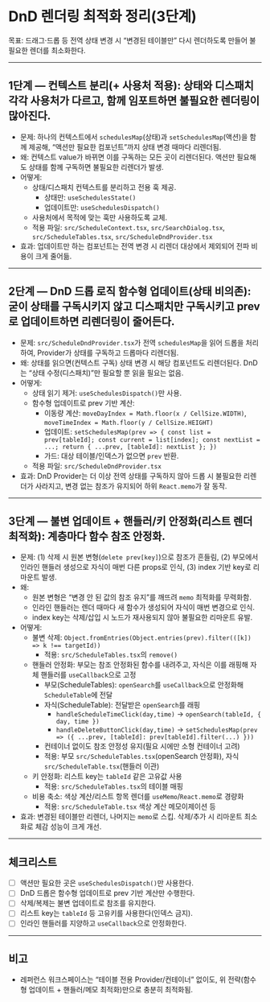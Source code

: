 # DnD 렌더링 최적화 정리(3단계)

목표: 드래그·드롭 등 전역 상태 변경 시 “변경된 테이블만” 다시 렌더하도록 만들어 불필요한 렌더를 최소화한다.

---

## 1단계 — 컨텍스트 분리(+ 사용처 적용): 상태와 디스패치 각각 사용처가 다르고, 함께 임포트하면 불필요한 렌더링이 많아진다.

- 문제: 하나의 컨텍스트에서 `schedulesMap`(상태)과 `setSchedulesMap`(액션)을 함께 제공해, “액션만 필요한 컴포넌트”까지 상태 변경 때마다 리렌더됨.
- 왜: 컨텍스트 value가 바뀌면 이를 구독하는 모든 곳이 리렌더된다. 액션만 필요해도 상태를 함께 구독하면 불필요한 리렌더가 발생.
- 어떻게:
  - 상태/디스패치 컨텍스트를 분리하고 전용 훅 제공.
    - 상태만: `useSchedulesState()`
    - 업데이트만: `useSchedulesDispatch()`
  - 사용처에서 목적에 맞는 훅만 사용하도록 교체.
  - 적용 파일: `src/ScheduleContext.tsx`, `src/SearchDialog.tsx`, `src/ScheduleTables.tsx`, `src/ScheduleDndProvider.tsx`
- 효과: 업데이트만 하는 컴포넌트는 전역 변경 시 리렌더 대상에서 제외되어 전파 비용이 크게 줄어듦.

---

## 2단계 — DnD 드롭 로직 함수형 업데이트(상태 비의존): 굳이 상태를 구독시키지 않고 디스패치만 구독시키고 prev로 업데이트하면 리렌더링이 줄어든다.

- 문제: `src/ScheduleDndProvider.tsx`가 전역 `schedulesMap`을 읽어 드롭을 처리하여, Provider가 상태를 구독하고 드롭마다 리렌더됨.
- 왜: 상태를 읽으면(컨텍스트 구독) 상태 변경 시 해당 컴포넌트도 리렌더된다. DnD는 “상태 수정(디스패치)”만 필요할 뿐 읽을 필요는 없음.
- 어떻게:
  - 상태 읽기 제거: `useSchedulesDispatch()`만 사용.
  - 함수형 업데이트로 prev 기반 계산:
    - 이동량 계산: `moveDayIndex = Math.floor(x / CellSize.WIDTH)`, `moveTimeIndex = Math.floor(y / CellSize.HEIGHT)`
    - 업데이트: `setSchedulesMap(prev => { const list = prev[tableId]; const current = list[index]; const nextList = ...; return { ...prev, [tableId]: nextList }; })`
    - 가드: 대상 테이블/인덱스가 없으면 `prev` 반환.
  - 적용 파일: `src/ScheduleDndProvider.tsx`
- 효과: DnD Provider는 더 이상 전역 상태를 구독하지 않아 드롭 시 불필요한 리렌더가 사라지고, 변경 없는 참조가 유지되어 하위 `React.memo`가 잘 동작.

---

## 3단계 — 불변 업데이트 + 핸들러/키 안정화(리스트 렌더 최적화): 계층마다 함수 참조 안정화.

- 문제: (1) 삭제 시 원본 변형(`delete prev[key]`)으로 참조가 흔들림, (2) 부모에서 인라인 핸들러 생성으로 자식이 매번 다른 props로 인식, (3) index 기반 key로 리마운트 발생.
- 왜:
  - 원본 변형은 “변경 안 된 값의 참조 유지”를 깨뜨려 `memo` 최적화를 무력화함.
  - 인라인 핸들러는 렌더 때마다 새 함수가 생성되어 자식이 매번 변경으로 인식.
  - index key는 삭제/삽입 시 노드가 재사용되지 않아 불필요한 리마운트 유발.
- 어떻게:
  - 불변 삭제: `Object.fromEntries(Object.entries(prev).filter(([k]) => k !== targetId))`
    - 적용: `src/ScheduleTables.tsx`의 `remove()`
  - 핸들러 안정화: 부모는 참조 안정화된 함수를 내려주고, 자식은 이를 래핑해 자체 핸들러를 `useCallback`으로 고정
    - 부모(ScheduleTables): `openSearch`를 `useCallback`으로 안정화해 `ScheduleTable`에 전달
    - 자식(ScheduleTable): 전달받은 `openSearch`를 래핑
      - `handleScheduleTimeClick(day,time)` → `openSearch(tableId, { day, time })`
      - `handleDeleteButtonClick(day,time)` → `setSchedulesMap(prev => ({ ...prev, [tableId]: prev[tableId].filter(...) }))`
    - 컨테이너 없이도 참조 안정성 유지(필요 시에만 소형 컨테이너 고려)
    - 적용: 부모 `src/ScheduleTables.tsx`(openSearch 안정화), 자식 `src/ScheduleTable.tsx`(핸들러 이관)
  - 키 안정화: 리스트 key는 `tableId` 같은 고유값 사용
    - 적용: `src/ScheduleTables.tsx`의 테이블 매핑
  - 비용 축소: 색상 계산/리스트 항목 렌더를 `useMemo`/`React.memo`로 경량화
    - 적용: `src/ScheduleTable.tsx` 색상 계산 메모이제이션 등
- 효과: 변경된 테이블만 리렌더, 나머지는 `memo`로 스킵. 삭제/추가 시 리마운트 최소화로 체감 성능이 크게 개선.

---

## 체크리스트

- [ ] 액션만 필요한 곳은 `useSchedulesDispatch()`만 사용한다.
- [ ] DnD 드롭은 함수형 업데이트로 prev 기반 계산만 수행한다.
- [ ] 삭제/복제는 불변 업데이트로 참조를 유지한다.
- [ ] 리스트 key는 `tableId` 등 고유키를 사용한다(인덱스 금지).
- [ ] 인라인 핸들러를 지양하고 `useCallback`으로 안정화한다.

---

## 비고

- 레퍼런스 워크스페이스는 “테이블 전용 Provider/컨테이너” 없이도, 위 전략(함수형 업데이트 + 핸들러/메모 최적화)만으로 충분히 최적화됨.
